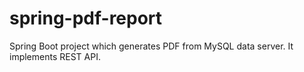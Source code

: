 # spring-pdf-report
Spring Boot project which generates PDF from MySQL data server. It implements REST API.

